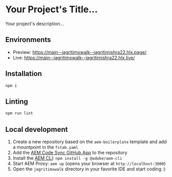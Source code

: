 # Your Project's Title...
Your project's description...

## Environments
- Preview: https://main--jagritimxwalk--jagritimishra22.hlx.page/
- Live: https://main--jagritimxwalk--jagritimishra22.hlx.live/

## Installation

```sh
npm i
```

## Linting

```sh
npm run lint
```

## Local development

1. Create a new repository based on the `aem-boilerplate` template and add a mountpoint in the `fstab.yaml`
1. Add the [AEM Code Sync GitHub App](https://github.com/apps/aem-code-sync) to the repository
1. Install the [AEM CLI](https://github.com/adobe/helix-cli): `npm install -g @adobe/aem-cli`
1. Start AEM Proxy: `aem up` (opens your browser at `http://localhost:3000`)
1. Open the `jagritimxwalk` directory in your favorite IDE and start coding :)
